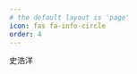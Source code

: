 ```yaml
---
# the default layout is 'page'
icon: fas fa-info-circle
order: 4
---
```

史浩洋

<!-- > Add Markdown syntax content to file `_tabs/about.md`{: .filepath } and it will show up on this page.
{: .prompt-tip } -->
